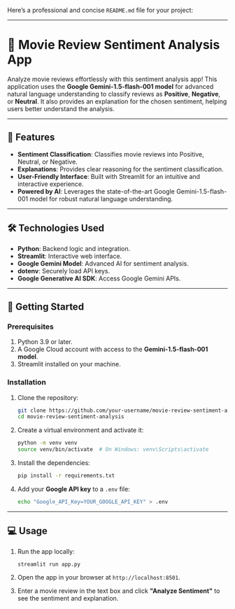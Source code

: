 Here’s a professional and concise `README.md` file for your project:

---

# 🎥 Movie Review Sentiment Analysis App

Analyze movie reviews effortlessly with this sentiment analysis app! This application uses the **Google Gemini-1.5-flash-001 model** for advanced natural language understanding to classify reviews as **Positive**, **Negative**, or **Neutral**. It also provides an explanation for the chosen sentiment, helping users better understand the analysis.

---

## 🌟 Features

- **Sentiment Classification**: Classifies movie reviews into Positive, Neutral, or Negative.
- **Explanations**: Provides clear reasoning for the sentiment classification.
- **User-Friendly Interface**: Built with Streamlit for an intuitive and interactive experience.
- **Powered by AI**: Leverages the state-of-the-art Google Gemini-1.5-flash-001 model for robust natural language understanding.

---

## 🛠️ Technologies Used

- **Python**: Backend logic and integration.
- **Streamlit**: Interactive web interface.
- **Google Gemini Model**: Advanced AI for sentiment analysis.
- **dotenv**: Securely load API keys.
- **Google Generative AI SDK**: Access Google Gemini APIs.

---

## 🚀 Getting Started

### Prerequisites

1. Python 3.9 or later.
2. A Google Cloud account with access to the **Gemini-1.5-flash-001 model**.
3. Streamlit installed on your machine.

### Installation

1. Clone the repository:
   ```bash
   git clone https://github.com/your-username/movie-review-sentiment-analysis.git
   cd movie-review-sentiment-analysis
   ```

2. Create a virtual environment and activate it:
   ```bash
   python -m venv venv
   source venv/bin/activate  # On Windows: venv\Scripts\activate
   ```

3. Install the dependencies:
   ```bash
   pip install -r requirements.txt
   ```

4. Add your **Google API key** to a `.env` file:
   ```bash
   echo "Google_API_Key=YOUR_GOOGLE_API_KEY" > .env
   ```

---

## 💻 Usage

1. Run the app locally:
   ```bash
   streamlit run app.py
   ```

2. Open the app in your browser at `http://localhost:8501`.

3. Enter a movie review in the text box and click **"Analyze Sentiment"** to see the sentiment and explanation.
